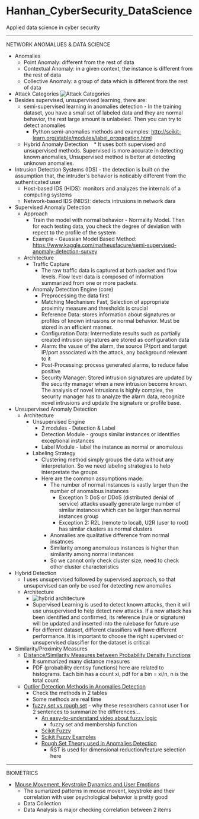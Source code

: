 # Hanhan_CyberSecurity_DataScience
Applied data science in cyber security


**************************************************************************************************

NETWORK ANOMALUES & DATA SCIENCE

* Anomalies
  * Point Anomaly: different from the rest of data
  * Contextual Anomaly: in a given context, the instance is different from the rest of data
  * Collective Anomaly: a group of data which is different from the rest of data
* Attack Categories
![Attack Categories](https://github.com/hanhanwu/Hanhan_CyberSecurity_DataScience/blob/master/atacks.png)
* Besides supervised, unsupervised learning, there are:
  * semi-supervised learning in anomalies detection - In the training dataset, you have a small set of labeled data and they are normal behavior, the rest large amount is unlabeled. Then you can try to detect anomalies
    * Python semi-anomalies methods and examples: http://scikit-learn.org/stable/modules/label_propagation.html
  * Hybrid Anomaly Detection
    * It uses both supervised and unsupervised methods. Supervised is more accurate in detecting known anomalies, Unsupervised method is better at detecting unknown anomalies.
* Intrusion Detection Systems (IDS) - the detection is built on the assumption that, the intruder's behavior is noticably different from the authenticated user
  * Host-based IDS (HIDS): monitors and analyzes the internals of a computing systems
  * Network-based IDS (NIDS): detects intrusions in network dara
* Supervised Anomaly Detection
  * Approach
    * Train the model with normal behavior - Normality Model. Then for each testing data, you check the degree of deviation with repect to the profile of the system
    * Example - Gaussian Model Based Method: https://www.kaggle.com/matheusfacure/semi-supervised-anomaly-detection-survey
  * Architecture
    * Traffic Capture
      * The raw traffic data is captured at both packet and flow levels. Flow level data is composed of information summarized from one or more packets.
    * Anomaly Detection Engine (core)
      * Preprocessing the data first
      * Matching Mechanism: Fast, Selection of appropriate proximity measure and thresholds is crucial
      * Reference Data: stores information about signatures or profiles of known intrusions or normal behavior. Must be stored in an efficient manner. 
      * Configuration Data: Intermediate results such as partially created intrusion signatures are stored as configuration data
      * Alarm: the vause of the alarm, the source IP/port and target IP/port associated with the attack, any background relevant to it
      * Post-Processing: process generated alarms, to reduce false positive
      * Security Manager: Stored intrusion signatures are updated by the security manager when a new intrusion become known. The analysis of novel intrusions is highly complex, the security manager has to analyze the alarm data, recognize novel intrusions and update the signature or profile base.
* Unsupervised Anomaly Detection
  * Architecture
    * Unsupervised Engine
      * 2 modules - Detection & Label
      * Detection Module - groups similar instances or identifies exceptional instances
      * Label Module - label the instance as normal or anomalous
    * Labeling Strategy
      * Clustering method simply groups the data without any interpretation. So we need labeling strategies to help interpretate the groups
      * Here are the common assumptions made:
        * The number of normal instances is vastly larger than the number of anomalous instances
          * Exception 1: DoS or DDoS (distributed denial of service) attacks usually generate large number of  similar instances which can be larger than normal instances group
          * Exception 2: R2L (remote to local), U2R (user to root) has similar clusters as normal clusters
        * Anomalies are qualitative difference from normal insatnces
        * Similarity among anomalous instances is higher than similarity among normal instances
        * So we cannot only check cluster size, need to check other cluster characteristics
* Hybrid Detection
  * I uses unsupervised followed by supervised approach, so that unsupervised can only be used for detecting new anomalies
  * Architecture
    * ![hybrid architecture](https://github.com/hanhanwu/Hanhan_CyberSecurity_DataScience/blob/master/hybrid%20architecture%20of%20ANIDS.png)
    * Supervised Learning is used to detect known attacks, then it will use unsupervised to help detect new attacks. If a new attack has been identified and confirmed, its reference (rule or signature) will be updated and inserted into the rulebase for future use
    * For different dataset, different classifiers will have different performance. It is important to choose the right supervised or unsupervised classifier for the dataset is critical
* Similarity/Proximity Measures
  * [Distance/Similarity Measures between Probability Density Functions][2]
    * It summarized many distance measures
    * PDF (probability dentisy functions) here are related to histograms. Each bin has a count xi, pdf for a bin = xi/n, n is the total count
  * [Outlier Detection Methods in Anomalies Detection][3]
    * Check the methods in 2 tables
    * Some methods are real time
    * [fuzzy set vs rough set][4] - why these researchers cannot user 1 or 2 sentences to summarize the differences...
      * [An easy-to-understand video about fuzzy logic][5]
        * fuzzy set and membership function
      * [Scikit Fuzzy][6]
      * [Scikit Fuzzy Examples][7]
      * [Rough Set Theory used in Anomalies Detection][8]
        * RST is used for dimensional reduction/feature selection here


**************************************************************************************************

BIOMETRICS

* [Mouse Movement, Keystroke Dynamics and User Emotions][1]
  * The sumarized patterns in mouse movent, keystroke and their correlation with user psychological behavior is pretty good
  * Data Collection
  * Data Analysis is major checking correlation between 2 items


[1]:https://github.com/hanhanwu/readings/blob/master/Mouse%20behavioral%20patterns%20and%20keystroke%20dynamics%20in%20End-User%20Development.pdf
[2]:https://github.com/hanhanwu/readings/blob/master/distance_similarity_measures.pdf
[3]:https://github.com/hanhanwu/readings/blob/master/A_Survey_of_Outlier_Detection_Methods_in_Network_A.pdf
[4]:https://github.com/hanhanwu/readings/blob/master/fuzzy_vs_rough.pdf
[5]:https://www.youtube.com/watch?v=r804UF8Ia4c
[6]:https://www.youtube.com/watch?v=qUQf1JxnTnY
[7]:http://pythonhosted.org/scikit-fuzzy/auto_examples/index.html
[8]:https://github.com/hanhanwu/readings/blob/master/roughset_anomaly_detection.pdf
